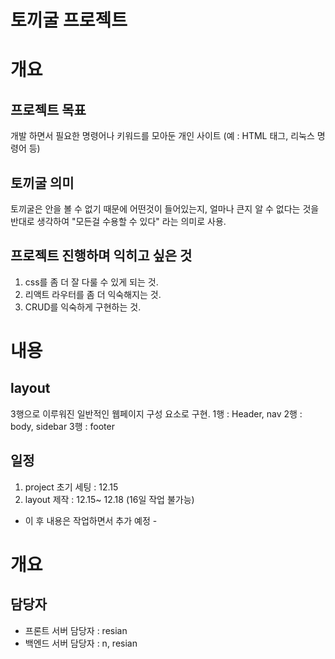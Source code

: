 # 토끼굴 프로젝트

# 개요
## 프로젝트 목표
개발 하면서 필요한 명령어나 키워드를 모아둔 개인 사이트 (예 : HTML 태그, 리눅스 명령어 등)

## 토끼굴 의미
토끼굴은 안을 볼 수 없기 때문에 어떤것이 들어있는지, 얼마나 큰지 알 수 없다는 것을 반대로 생각하여 "모든걸 수용할 수 있다" 라는 의미로 사용.

## 프로젝트 진행하며 익히고 싶은 것
1. css를 좀 더 잘 다룰 수 있게 되는 것.
2. 리액트 라우터를 좀 더 익숙해지는 것.
3. CRUD를 익숙하게 구현하는 것. 

# 내용
## layout
3행으로 이루워진 일반적인 웹페이지 구성 요소로 구현.
    1행 : Header, nav
    2행 : body, sidebar
    3행 : footer


## 일정
1. project 초기 세팅 : 12.15
2. layout 제작 : 12.15~ 12.18 (16일 작업 불가능)

- 이 후 내용은 작업하면서 추가 예정 - 

# 개요
## 담당자
- 프론트 서버 담당자 : resian
- 백엔드 서버 담당자 : n, resian
